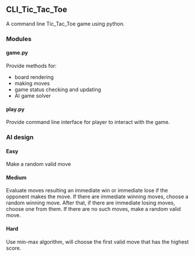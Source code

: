 ## CLI_Tic_Tac_Toe
A command line Tic_Tac_Toe game using python.

### Modules
#### game.py
Provide methods for:
* board rendering
* making moves
* game status checking and updating
* AI game solver

#### play.py
Provide command line interface for player to interact with the game.


### AI design
#### Easy
Make a random valid move

#### Medium
Evaluate moves resulting an immediate win or immediate lose if the opponent makes the move.
If there are immediate winning moves, choose a random winning move.
After that, if there are immediate losing moves, choose one from them.
If there are no such moves, make a random valid move.

#### Hard
Use min-max algorithm, will choose the first valid move that has the highest score.

